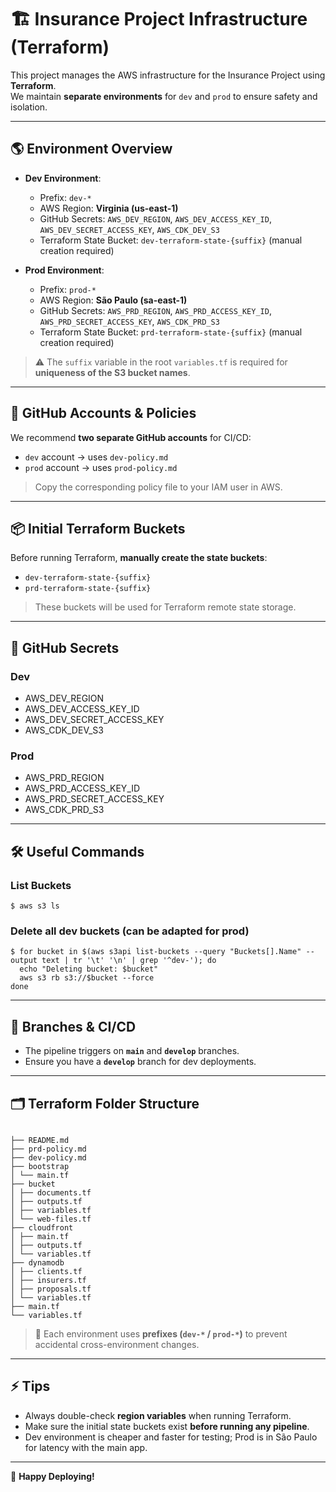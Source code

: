 # 🏗 Insurance Project Infrastructure (Terraform)

This project manages the AWS infrastructure for the Insurance Project using **Terraform**.  
We maintain **separate environments** for `dev` and `prod` to ensure safety and isolation.

---

## 🌎 Environment Overview

- **Dev Environment**:
  - Prefix: `dev-*`
  - AWS Region: **Virginia (us-east-1)**
  - GitHub Secrets: `AWS_DEV_REGION`, `AWS_DEV_ACCESS_KEY_ID`, `AWS_DEV_SECRET_ACCESS_KEY`, `AWS_CDK_DEV_S3`
  - Terraform State Bucket: `dev-terraform-state-{suffix}` (manual creation required)

- **Prod Environment**:
  - Prefix: `prod-*`
  - AWS Region: **São Paulo (sa-east-1)**
  - GitHub Secrets: `AWS_PRD_REGION`, `AWS_PRD_ACCESS_KEY_ID`, `AWS_PRD_SECRET_ACCESS_KEY`, `AWS_CDK_PRD_S3`
  - Terraform State Bucket: `prd-terraform-state-{suffix}` (manual creation required)

> ⚠️ The `suffix` variable in the root `variables.tf` is required for **uniqueness of the S3 bucket names**.

---

## 👥 GitHub Accounts & Policies

We recommend **two separate GitHub accounts** for CI/CD:

- `dev` account → uses `dev-policy.md`
- `prod` account → uses `prod-policy.md`

> Copy the corresponding policy file to your IAM user in AWS.

---

## 📦 Initial Terraform Buckets

Before running Terraform, **manually create the state buckets**:

- `dev-terraform-state-{suffix}`
- `prd-terraform-state-{suffix}`

> These buckets will be used for Terraform remote state storage.

---

## 🔑 GitHub Secrets

### Dev

- AWS_DEV_REGION
- AWS_DEV_ACCESS_KEY_ID
- AWS_DEV_SECRET_ACCESS_KEY
- AWS_CDK_DEV_S3

### Prod

- AWS_PRD_REGION
- AWS_PRD_ACCESS_KEY_ID
- AWS_PRD_SECRET_ACCESS_KEY
- AWS_CDK_PRD_S3

---

## 🛠 Useful Commands

### List Buckets

```
$ aws s3 ls
```

### Delete all dev buckets (can be adapted for prod)

```
$ for bucket in $(aws s3api list-buckets --query "Buckets[].Name" --output text | tr '\t' '\n' | grep '^dev-'); do
  echo "Deleting bucket: $bucket"
  aws s3 rb s3://$bucket --force
done
```

---

## 🌱 Branches & CI/CD

- The pipeline triggers on **`main`** and **`develop`** branches.
- Ensure you have a **`develop`** branch for dev deployments.

---

## 🗂 Terraform Folder Structure

```

├── README.md
├── prd-policy.md
├── dev-policy.md
├── bootstrap
│ └── main.tf
├── bucket
│ ├── documents.tf
│ ├── outputs.tf
│ ├── variables.tf
│ └── web-files.tf
├── cloudfront
│ ├── main.tf
│ ├── outputs.tf
│ └── variables.tf
├── dynamodb
│ ├── clients.tf
│ ├── insurers.tf
│ ├── proposals.tf
│ └── variables.tf
├── main.tf
└── variables.tf
```

> 📝 Each environment uses **prefixes (`dev-*` / `prod-*`)** to prevent accidental cross-environment changes.

---

## ⚡ Tips

- Always double-check **region variables** when running Terraform.
- Make sure the initial state buckets exist **before running any pipeline**.
- Dev environment is cheaper and faster for testing; Prod is in São Paulo for latency with the main app.

---

🚀 **Happy Deploying!**

```

```
